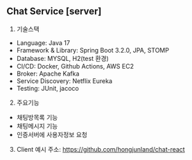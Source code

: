 ## Chat Service \[server\]

1. 기술스택

* Language: Java 17
* Framework & Library: Spring Boot 3.2.0, JPA, STOMP
* Database: MYSQL, H2(test 환경)
* CI/CD: Docker, Github Actions, AWS EC2
* Broker: Apache Kafka
* Service Discovery: Netflix Eureka
* Testing: JUnit, jacoco

2. 주요기능

* 채팅방목록 기능
* 채팅메시지 기능 
* 인증서버에 사용자정보 요청

3. Client 예시 주소: https://github.com/hongjunland/chat-react
   

    